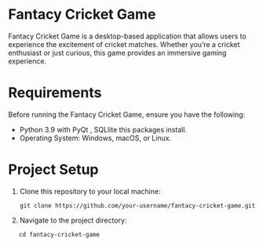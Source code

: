 # Fantacy Cricket Game
Fantacy Cricket Game is a desktop-based application that allows users to experience the excitement of cricket matches. Whether you’re a cricket enthusiast or just curious, this game provides an immersive gaming experience.
# Requirements
Before running the Fantacy Cricket Game, ensure you have the following:
- Python 3.9  with PyQt , SQLlite this packages install.
- Operating System: Windows, macOS, or Linux.

# Project Setup 
1. Clone this repository to your local machine:
   ```
   git clone https://github.com/your-username/fantacy-cricket-game.git

   ```

3. Navigate to the project directory:
```
   cd fantacy-cricket-game

```
